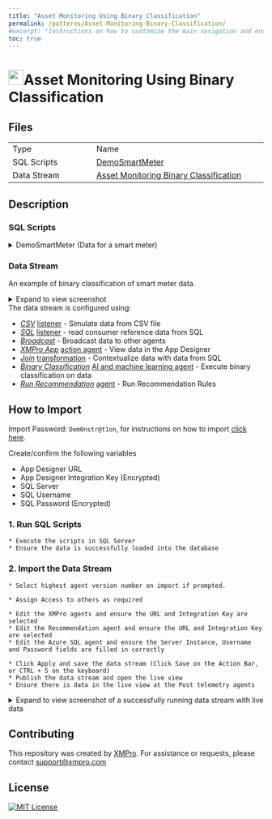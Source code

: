 ```yaml
---
title: "Asset Monitoring Using Binary Classification"
permalink: /patterns/Asset-Monitoring-Binary-Classification/
#excerpt: "Instructions on how to customize the main navigation and enabling breadcrumb links."
toc: true
---
```


# <img alternative="XMPro Logo X" width="30px" src="https://xmks.s3.amazonaws.com/2020/X-Blue.png#gh-light-mode-only">Asset Monitoring Using Binary Classification 

## Files
<table>
<tr><td width="240px"> Type </td><td width="500px"> Name </td></tr>
<tr>
<td>SQL Scripts</td>
<td><a href="https://github.com/XMPro/Blueprints-Accelerators-Patterns/blob/master/Patterns/Machine%20Learning/Asset%20Monitoring%20-%20Binary%20Classification/SQL%20Scripts/%5BDemoSmartMeter%5D.sql" target="_blank">DemoSmartMeter</a></td>
</tr>
<tr>
<td>Data Stream</td>
<td><a href="https://github.com/XMPro/Blueprints-Accelerators-Patterns/blob/master/Patterns/Machine%20Learning/Asset%20Monitoring%20-%20Binary%20Classification/Asset%20Monitoring%20Binary%20Classification.xuc" target="_blank">Asset Monitoring Binary Classification</a></td>
</tr>
</table>

## Description
### SQL Scripts

<details>
<summary>DemoSmartMeter (Data for a smart meter)</summary>

```SQL
SET ANSI_NULLS ON
GO
SET QUOTED_IDENTIFIER ON
GO
CREATE TABLE [dbo].[DemoSmartMeter](
	[ID] [bigint] IDENTITY(1,1) NOT NULL,
	[AssetId] [nvarchar](25) NOT NULL,
	[AssetType] [nvarchar](50) NOT NULL,
	[Latitude] [float] NULL,
	[Longitude] [float] NULL,
	[Active] [bit] NULL
CONSTRAINT [PK_DemoSmartMeter] PRIMARY KEY CLUSTERED 
(
	[ID] ASC
)WITH (STATISTICS_NORECOMPUTE = OFF, IGNORE_DUP_KEY = OFF, OPTIMIZE_FOR_SEQUENTIAL_KEY = OFF) ON [PRIMARY]
) ON [PRIMARY]
GO
SET IDENTITY_INSERT [dbo].[DemoSmartMeter] ON 
GO
INSERT [dbo].[DemoSmartMeter] ([ID], [AssetId], [AssetType], [Latitude], [Longitude], [Active]) 
VALUES (1, N'SM-156', N'Commercial', 41.06984, 16.12632, 1)
GO
SET IDENTITY_INSERT [dbo].[DemoSmartMeter] OFF
GO
```

</details>

### Data Stream

An example of binary classification of smart meter data.

  <details>
  <summary markdown="span">Expand to view screenshot</summary>

  ![Configured Data Stream](Images/DataStream_01.png)
  </details>
The data stream is configured using: 

* <a href="https://xmpro.gitbook.io/csv/" target="_blank"><i>CSV</i></a> <a href="https://documentation.xmpro.com/concepts/agent#listeners" target="_blank">listener</a> - Simulate data from CSV file
* <a href="https://xmpro.gitbook.io/azure-sql/" target="_blank"><i>SQL</i></a> <a href="https://documentation.xmpro.com/concepts/agent#listeners" target="_blank">listener</a> - read consumer reference data from SQL
* <a href="https://xmpro.gitbook.io/broadcast/" target="_blank"><i>Broadcast</i></a> - Broadcast data to other agents
* <a href="https://xmpro.gitbook.io/xmpro-app/" target="_blank"><i>XMPro App</i></a> <a href="https://documentation.xmpro.com/concepts/agent#action-agents" target="_blank">action agent</a> - View data in the App Designer
* <a href="https://xmpro.gitbook.io/join/" target="_blank"><i>Join</i></a> <a href="https://documentation.xmpro.com/concepts/agent#transformations" target="_blank">transformation</a> - Contextualize data with data from SQL
* <a href="https://xmpro.gitbook.io/binary-classification/" target="_blank"><i>Binary Classification</i></a> <a href="https://documentation.xmpro.com/concepts/agent#ai-and-machine-learning" target="_blank">AI and machine learning agent</a> - Execute binary classification on data
* <a href="https://xmpro.gitbook.io/run-recommendation/" target="_blank"><i>Run Recommendation</i></a> <a href="https://documentation.xmpro.com/concepts/agent#recommendation" target="_blank">agent</a> - Run Recommendation Rules

## How to Import
Import Password: `Dem0nstr@t1on`, for instructions on how to import <a href="https://documentation.xmpro.com/how-tos/import-export-and-clone#importing" target="_blank">click here</a>.

Create/confirm the following variables
  * App Designer URL
  * App Designer Integration Key (Encrypted)
  * SQL Server
  * SQL Username
  * SQL Password (Encrypted)

### 1. Run SQL Scripts

	* Execute the scripts in SQL Server
	* Ensure the data is successfully loaded into the database

### 2. Import the Data Stream

    * Select highest agent version number on import if prompted. 

    * Assign Access to others as required
	
	* Edit the XMPro agents and ensure the URL and Integration Key are selected
	* Edit the Recommendation agent and ensure the URL and Integration Key are selected
	* Edit the Azure SQL agent and ensure the Server Instance, Username and Password fields are filled in correctly

	* Click Apply and save the data stream (Click Save on the Action Bar, or CTRL + S on the keyboard)
	* Publish the data stream and open the live view
	* Ensure there is data in the live view at the Post telemetry agents

<details>
  <summary markdown="span">Expand to view screenshot of a successfully running data stream with live data</summary>

![Running Data Stream](Images/DataStream_Running_01.png) 
</details>


## Contributing
This repository was created by <a href="https://xmpro.com/">XMPro</a>. For assistance or requests, please contact <a href="mailto:support@xmpro.com">support@xmpro.com</a>

## License
[![MIT License](https://img.shields.io/badge/License-MIT-green.svg)](https://choosealicense.com/licenses/mit/)